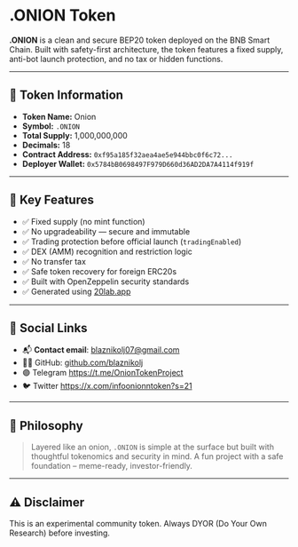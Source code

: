 # .ONION Token

**.ONION** is a clean and secure BEP20 token deployed on the BNB Smart Chain. Built with safety-first architecture, the token features a fixed supply, anti-bot launch protection, and no tax or hidden functions.

---

## 📌 Token Information

- **Token Name:** Onion  
- **Symbol:** `.ONION`  
- **Total Supply:** 1,000,000,000  
- **Decimals:** 18  
- **Contract Address:** `0xf95a185f32aea4ae5e944bbc0f6c72...`  
- **Deployer Wallet:** `0x5784bB0698497F979D660d36AD2DA7A4114f919f`

---

## 🔐 Key Features

- ✅ Fixed supply (no mint function)
- ✅ No upgradeability — secure and immutable
- ✅ Trading protection before official launch (`tradingEnabled`)
- ✅ DEX (AMM) recognition and restriction logic
- ✅ No transfer tax
- ✅ Safe token recovery for foreign ERC20s
- ✅ Built with OpenZeppelin security standards
- ✅ Generated using [20lab.app](https://20lab.app)

---

## 🔗 Social Links

- 📬 **Contact email**: blaznikolj07@gmail.com  
- 🧑‍💻 GitHub: [github.com/blaznikolj](https://github.com/blaznikolj)  
- 🟣 Telegram  https://t.me/OnionTokenProject
- 🐦 Twitter https://x.com/infoonionntoken?s=21

---

## 🧅 Philosophy

> Layered like an onion, `.ONION` is simple at the surface but built with thoughtful tokenomics and security in mind. A fun project with a safe foundation – meme-ready, investor-friendly.

---

## ⚠️ Disclaimer

This is an experimental community token. Always DYOR (Do Your Own Research) before investing.
